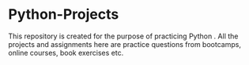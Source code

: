 # Python-Projects
This repository is created for the purpose of practicing Python .
All the projects and assignments here are practice questions from bootcamps, online courses, book exercises etc. 
